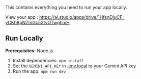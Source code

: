 



This contains everything you need to run your app locally.

View your app : https://ai.studio/apps/drive/1HfsnDIuCF-yCKh8pNZmGc53tvOTwghmH

## Run Locally

**Prerequisites:**  Node.js


1. Install dependencies:
   `npm install`
2. Set the `GEMINI_API_KEY` in [.env.local](.env.local) to your Gemini API key
3. Run the app:
   `npm run dev`
